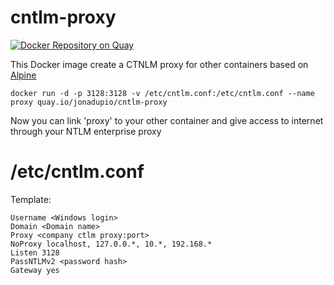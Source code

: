 # cntlm-proxy

[![Docker Repository on Quay](https://quay.io/repository/jonadupio/cntlm-proxy/status "Docker Repository on Quay")](https://quay.io/repository/jonadupio/cntlm-proxy)

This Docker image create a CTNLM proxy for other containers based on [Alpine](https://hub.docker.com/_/alpine/)

```
docker run -d -p 3128:3128 -v /etc/cntlm.conf:/etc/cntlm.conf --name proxy quay.io/jonadupio/cntlm-proxy
```

Now you can link 'proxy' to your other container and give access to internet through your NTLM enterprise proxy

# /etc/cntlm.conf

Template:

```
Username <Windows login>
Domain <Domain name>
Proxy <company ctlm proxy:port>
NoProxy localhost, 127.0.0.*, 10.*, 192.168.*
Listen 3128
PassNTLMv2 <password hash>
Gateway yes
```
